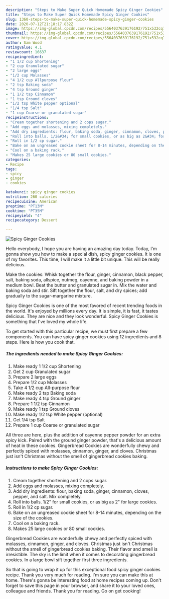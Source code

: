 ```yaml
---
description: "Steps to Make Super Quick Homemade Spicy Ginger Cookies"
title: "Steps to Make Super Quick Homemade Spicy Ginger Cookies"
slug: 1360-steps-to-make-super-quick-homemade-spicy-ginger-cookies
date: 2020-07-12T21:18:17.832Z
image: https://img-global.cpcdn.com/recipes/5564037639176192/751x532cq70/spicy-ginger-cookies-recipe-main-photo.jpg
thumbnail: https://img-global.cpcdn.com/recipes/5564037639176192/751x532cq70/spicy-ginger-cookies-recipe-main-photo.jpg
cover: https://img-global.cpcdn.com/recipes/5564037639176192/751x532cq70/spicy-ginger-cookies-recipe-main-photo.jpg
author: Sam Wood
ratingvalue: 4.1
reviewcount: 16637
recipeingredient:
- "1 1/2 cup Shortening"
- "2 cup Granulated sugar"
- "2 large eggs"
- "1/2 cup Molasses"
- "4 1/2 cup Allpurpose flour"
- "2 tsp Baking soda"
- "4 tsp Ground ginger"
- "1 1/2 tsp Cinnamon"
- "1 tsp Ground cloves"
- "1/2 tsp White pepper optional"
- "1/4 tsp Salt"
- "1 cup Coarse or granulated sugar"
recipeinstructions:
- "Cream together shortening and 2 cops sugar."
- "Add eggs and molasses, mixing completely."
- "Add dry ingredients: flour, baking soda, ginger, cinnamon, cloves, pepper, and salt. Mix completely."
- "Roll into balls. 1/2&#34; for small cookies, or as big as 2&#34; for large cookies."
- "Roll in 1/2 cp sugar."
- "Bake on an ungreased cookie sheet for 8-14 minutes, depending on the size of the cookies."
- "Cool on a baking rack."
- "Makes 25 large cookies or 80 small cookies."
categories:
- Recipe
tags:
- spicy
- ginger
- cookies

katakunci: spicy ginger cookies 
nutrition: 260 calories
recipecuisine: American
preptime: "PT13M"
cooktime: "PT35M"
recipeyield: "4"
recipecategory: Dessert

---
```



![Spicy Ginger Cookies](https://img-global.cpcdn.com/recipes/5564037639176192/751x532cq70/spicy-ginger-cookies-recipe-main-photo.jpg)

Hello everybody, I hope you are having an amazing day today. Today, I'm gonna show you how to make a special dish, spicy ginger cookies. It is one of my favorites. This time, I will make it a little bit unique. This will be really delicious.

Make the cookies: Whisk together the flour, ginger, cinnamon, black pepper, salt, baking soda, allspice, nutmeg, cayenne, and baking powder in a medium bowl. Beat the butter and granulated sugar in. Mix the water and baking soda and stir. Sift together the flour, salt, and dry spices; add gradually to the sugar-margarine mixture.

Spicy Ginger Cookies is one of the most favored of recent trending foods in the world. It's enjoyed by millions every day. It is simple, it is fast, it tastes delicious. They are nice and they look wonderful. Spicy Ginger Cookies is something that I've loved my whole life.


To get started with this particular recipe, we must first prepare a few components. You can have spicy ginger cookies using 12 ingredients and 8 steps. Here is how you cook that.

<!--inarticleads1-->

##### The ingredients needed to make Spicy Ginger Cookies:

1. Make ready 1 1/2 cup Shortening
1. Get 2 cup Granulated sugar
1. Prepare 2 large eggs
1. Prepare 1/2 cup Molasses
1. Take 4 1/2 cup All-purpose flour
1. Make ready 2 tsp Baking soda
1. Make ready 4 tsp Ground ginger
1. Prepare 1 1/2 tsp Cinnamon
1. Make ready 1 tsp Ground cloves
1. Make ready 1/2 tsp White pepper (optional)
1. Get 1/4 tsp Salt
1. Prepare 1 cup Coarse or granulated sugar


All three are here, plus the addition of cayenne pepper powder for an extra spicy kick. Paired with the ground ginger powder, that&#39;s a delicious amount of heat in these cookies. Gingerbread Cookies are wonderfully chewy and perfectly spiced with molasses, cinnamon, ginger, and cloves. Christmas just isn&#39;t Christmas without the smell of gingerbread cookies baking. 

<!--inarticleads2-->

##### Instructions to make Spicy Ginger Cookies:

1. Cream together shortening and 2 cops sugar.
1. Add eggs and molasses, mixing completely.
1. Add dry ingredients: flour, baking soda, ginger, cinnamon, cloves, pepper, and salt. Mix completely.
1. Roll into balls. 1/2&#34; for small cookies, or as big as 2&#34; for large cookies.
1. Roll in 1/2 cp sugar.
1. Bake on an ungreased cookie sheet for 8-14 minutes, depending on the size of the cookies.
1. Cool on a baking rack.
1. Makes 25 large cookies or 80 small cookies.


Gingerbread Cookies are wonderfully chewy and perfectly spiced with molasses, cinnamon, ginger, and cloves. Christmas just isn&#39;t Christmas without the smell of gingerbread cookies baking. Their flavor and smell is irresistible. The sky is the limit when it comes to decorating gingerbread cookies. In a large bowl sift together first three ingredients. 

So that is going to wrap it up for this exceptional food spicy ginger cookies recipe. Thank you very much for reading. I'm sure you can make this at home. There's gonna be interesting food at home recipes coming up. Don't forget to save this page in your browser, and share it to your loved ones, colleague and friends. Thank you for reading. Go on get cooking!
